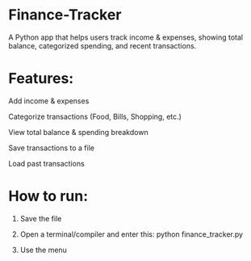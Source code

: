 # Finance-Tracker

A Python app that helps users track income & expenses, showing total balance, categorized spending, and recent transactions.

# Features:

Add income & expenses

Categorize transactions (Food, Bills, Shopping, etc.)

View total balance & spending breakdown

Save transactions to a file

Load past transactions

# How to run:

1. Save the file

2. Open a terminal/compiler and enter this:
   python finance_tracker.py

3. Use the menu
